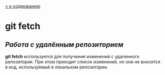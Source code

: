 [< к содержанию](./readme.md)

# git fetch

## *Работа с удалённым репозиторием*

**git fetch** используется для получения изменений с удаленного репозитория. При этом приходит список изменений, но они не вносятся в код, используемый в локальном репозитории.